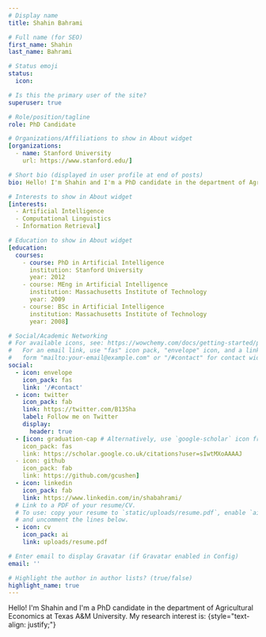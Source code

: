 ```yaml
---
# Display name
title: Shahin Bahrami

# Full name (for SEO)
first_name: Shahin
last_name: Bahrami

# Status emoji
status:
  icon:

# Is this the primary user of the site?
superuser: true

# Role/position/tagline
role: PhD Candidate

# Organizations/Affiliations to show in About widget
[organizations:
  - name: Stanford University
    url: https://www.stanford.edu/]

# Short bio (displayed in user profile at end of posts)
bio: Hello! I'm Shahin and I'm a PhD candidate in the department of Agricultural Economics at Texas A&M University. 

# Interests to show in About widget
[interests:
  - Artificial Intelligence
  - Computational Linguistics
  - Information Retrieval]

# Education to show in About widget
[education:
  courses:
    - course: PhD in Artificial Intelligence
      institution: Stanford University
      year: 2012
    - course: MEng in Artificial Intelligence
      institution: Massachusetts Institute of Technology
      year: 2009
    - course: BSc in Artificial Intelligence
      institution: Massachusetts Institute of Technology
      year: 2008]

# Social/Academic Networking
# For available icons, see: https://wowchemy.com/docs/getting-started/page-builder/#icons
#   For an email link, use "fas" icon pack, "envelope" icon, and a link in the
#   form "mailto:your-email@example.com" or "/#contact" for contact widget.
social:
  - icon: envelope
    icon_pack: fas
    link: '/#contact'
  - icon: twitter
    icon_pack: fab
    link: https://twitter.com/B13Sha
    label: Follow me on Twitter
    display:
      header: true
  - [icon: graduation-cap # Alternatively, use `google-scholar` icon from `ai` icon pack
    icon_pack: fas
    link: https://scholar.google.co.uk/citations?user=sIwtMXoAAAAJ
  - icon: github
    icon_pack: fab
    link: https://github.com/gcushen]
  - icon: linkedin
    icon_pack: fab
    link: https://www.linkedin.com/in/shabahrami/
  # Link to a PDF of your resume/CV.
  # To use: copy your resume to `static/uploads/resume.pdf`, enable `ai` icons in `params.yaml`,
  # and uncomment the lines below.
  - icon: cv
    icon_pack: ai
    link: uploads/resume.pdf

# Enter email to display Gravatar (if Gravatar enabled in Config)
email: ''

# Highlight the author in author lists? (true/false)
highlight_name: true
---
```


Hello! I'm Shahin and I'm a PhD candidate in the department of Agricultural Economics at Texas A&M University. My research interest is:
{style="text-align: justify;"}
